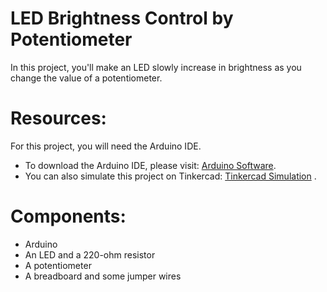 # LED Brightness Control by Potentiometer

In this project, you'll make an LED slowly increase in brightness as you change the value of a potentiometer.

# Resources:
For this project, you will need the Arduino IDE.
- To download the Arduino IDE, please visit: [Arduino Software](https://www.arduino.cc/en/software).
- You can also simulate this project on Tinkercad: [Tinkercad Simulation](https://www.tinkercad.com/things/kwJmxVZkvuE?sharecode=p5TIxCl42H4k1A2V09Jq21PKXIB_6-N6IhmfD_NNigs) .

# Components:
- Arduino
- An LED and a 220-ohm resistor
- A potentiometer
- A breadboard and some jumper wires
